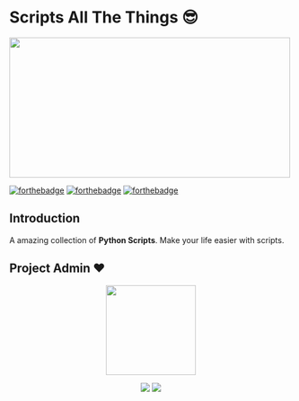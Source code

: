 # Scripts All The Things 😎

<p>
    <img src="https://i.postimg.cc/K8MxFtmj/Capture.jpg" width=500px height=250px/>
</p>


[![forthebadge](https://forthebadge.com/images/badges/built-with-love.svg)](https://forthebadge.com)
[![forthebadge](https://forthebadge.com/images/badges/powered-by-black-magic.svg)](https://forthebadge.com)
[![forthebadge](https://forthebadge.com/images/badges/made-with-python.svg)](https://forthebadge.com) 

## Introduction

A amazing collection of **Python Scripts**. Make your life easier with scripts.


## 																	Project Admin ❤️

<p align="center">
  <a href="https://github.com/ssm0801">
    <img src="https://i.postimg.cc/Twfsz6HC/Screenshot-2021-03-22-014422.png" width=160px height=160px/>
  </a> 
</p>

<p align="center">
  <img src="https://img.shields.io/badge/SudhanshuMotewar%20-%230077B5.svg?&style=for-the-badge&logo=linkedin&logoColor=white"/>
  <img src="https://img.shields.io/badge/i.m.d3ds3c%20-%23E4405F.svg?&style=for-the-badge&logo=Instagram&logoColor=white"/>                                                                                     
</p>
